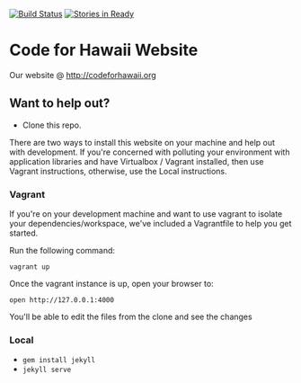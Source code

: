 [![Build Status](https://travis-ci.org/CodeforHawaii/codeforhawaii.github.io.svg)](https://travis-ci.org/CodeforHawaii/codeforhawaii.github.io)
[![Stories in Ready](https://badge.waffle.io/codeforhawaii/codeforhawaii.org.png?label=ready&title=Ready)](https://waffle.io/codeforhawaii/codeforhawaii.org)

# Code for Hawaii Website

Our website @ http://codeforhawaii.org

## Want to help out?

- Clone this repo.

There are two ways to install this website on your machine and help out with
development. If you're concerned with polluting your environment with
application libraries and have Virtualbox / Vagrant installed, then use
Vagrant instructions, otherwise, use the Local instructions.

### Vagrant

If you're on your development machine and want to use vagrant to isolate your
dependencies/workspace, we've included a Vagrantfile to help you get started.

Run the following command:

`vagrant up`

Once the vagrant instance is up, open your browser to:

`open http://127.0.0.1:4000`

You'll be able to edit the files from the clone and see the changes

### Local

- `gem install jekyll`
- `jekyll serve`
